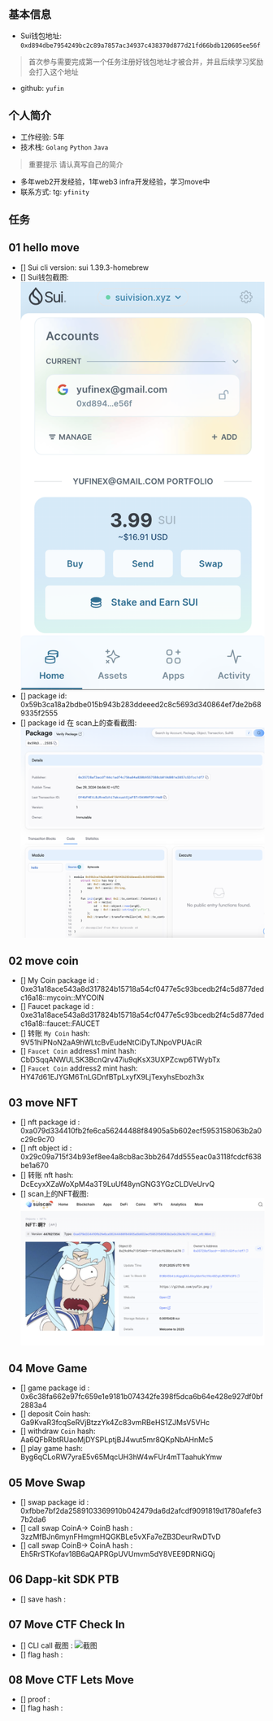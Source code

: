 ## 基本信息
- Sui钱包地址: `0xd894dbe7954249bc2c89a7857ac34937c438370d877d21fd66bdb120605ee56f`
> 首次参与需要完成第一个任务注册好钱包地址才被合并，并且后续学习奖励会打入这个地址
- github: `yufin`

## 个人简介
- 工作经验: 5年
- 技术栈: `Golang` `Python` `Java`
> 重要提示 请认真写自己的简介
- 多年web2开发经验，1年web3 infra开发经验，学习move中
- 联系方式: tg: `yfinity` 

## 任务

##   01 hello move  
- [] Sui cli version: sui 1.39.3-homebrew
- [] Sui钱包截图: ![Sui钱包截图](./images/wallet.png)
- [] package id: 0x59b3ca18a2bdbe015b943b283ddeeed2c8c5693d340864ef7de2b689335f2555
- [] package id 在 scan上的查看截图:![Scan截图](./images/task1package.png)

##   02 move coin
- [] My Coin package id : 0xe31a18ace543a8d317824b15718a54cf0477e5c93bcedb2f4c5d877dedc16a18::mycoin::MYCOIN
- [] Faucet package id : 0xe31a18ace543a8d317824b15718a54cf0477e5c93bcedb2f4c5d877dedc16a18::faucet::FAUCET
- [] 转账 `My Coin` hash: 9V51hiPNoN2aA9hWLtcBvEudeNtCiDyTJNpoVPUAciR
- [] `Faucet Coin` address1 mint hash: CbDSqqANWULSK3BcnQrv47iu9qKsX3UXPZcwp6TWybTx
- [] `Faucet Coin` address2 mint hash: HY47d61EJYGM6TnLGDnfBTpLxyfX9LjTexyhsEbozh3x

##   03 move NFT
- [] nft package id : 0xa079d334410fb2fe6ca56244488f84905a5b602ecf5953158063b2a0c29c9c70
- [] nft object id : 0x29c09a715f34b93ef8ee4a8cb8ac3bb2647dd555eac0a3118fcdcf638be1a670
- [] 转账 nft  hash: DcEcyxXZaWoXpM4a3T9LuUf48ynGNG3YGzCLDVeUrvQ 
- [] scan上的NFT截图:![Scan截图](./images/task3nftscan.png)

##   04 Move Game
- [] game package id : 0x6c38fa662e97fc659e1e9181b074342fe398f5dca6b64e428e927df0bf2883a4
- [] deposit Coin hash: Ga9KvaR3fcqSeRVjBtzzYk4Zc83vmRBeHS1ZJMsV5VHc
- [] withdraw `Coin` hash: Aa6QFbRbtRUaoMjDYSPLptjBJ4wut5mr8QKpNbAHnMc5
- [] play game hash: Byg6qCLoRW7yraE5v65MqcUH3hW4wFUr4mTTaahukYmw

##   05 Move Swap
- [] swap package id : 0xfbbe7bf2da2589103369910b042479da6d2afcdf9091819d1780afefe37b2da6
- [] call swap CoinA-> CoinB  hash : 3zzMfBJn6mynFHmgmHQGKBLe5vXFa7eZB3DeurRwDTvD
- [] call swap CoinB-> CoinA  hash : Eh5RrSTKofav18B6aQAPRGpUVUmvm5dY8VEE9DRNiGQj

##   06 Dapp-kit SDK PTB
- [] save hash :

##   07 Move CTF Check In
- [] CLI call 截图 : ![截图](./images/你的图片地址)
- [] flag hash :

##   08 Move CTF Lets Move
- [] proof : 
- [] flag hash :

